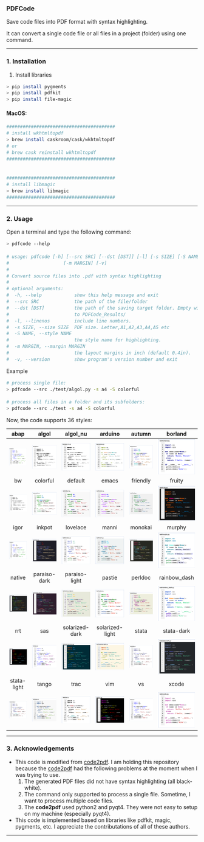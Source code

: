### PDFCode

Save code files into PDF format with syntax highlighting. 

It can convert a single code file or all files in a project (folder) using one command. 

___

### 1. Installation

1. Install libraries
``` bash
> pip install pygments
> pip install pdfkit
> pip install file-magic
```

#### MacOS:
``` Bash
########################################
# install wkhtmltopdf
> brew install caskroom/cask/wkhtmltopdf
# or
# brew cask reinstall wkhtmltopdf
########################################


########################################
# install libmagic
> brew install libmagic
########################################
```

___

### 2. Usage
Open a terminal and type the following command:
``` bash
> pdfcode --help 

# usage: pdfcode [-h] [--src SRC] [--dst [DST]] [-l] [-s SIZE] [-S NAME]
#                    [-m MARGIN] [-v]
#
# Convert source files into .pdf with syntax highlighting
#
# optional arguments:
#  -h, --help            show this help message and exit
#  --src SRC             the path of the file/folder
#  --dst [DST]           the path of the saving target folder. Empty will save
#                        to PDFCode_Results/
#  -l, --linenos         include line numbers.
#  -s SIZE, --size SIZE  PDF size. Letter,A1,A2,A3,A4,A5 etc
#  -S NAME, --style NAME
#                        the style name for highlighting.
#  -m MARGIN, --margin MARGIN
#                        the layout margins in inch (default 0.4in).
#  -v, --version         show program's version number and exit
```

Example 
``` Bash
# process single file:
> pdfcode --src ./test/algol.py -s a4 -S colorful 

# process all files in a folder and its subfolders:
> pdfcode --src ./test -s a4 -S colorful 
```

Now, the code supports 36 styles:

|abap|algol|algol_nu|arduino|autumn|borland|
|:---:|:---:|:---:|:---:|:---:|:---:|
|![abap](./images/abap.png)|![algol](./images/algol.png)|![algol_nu](./images/algol_nu.png)|![arduino](./images/arduino.png)|![autumn](./images/autumn.png)|![borland](./images/borland.png)|
|bw|colorful|default|emacs|friendly|fruity|
|![bw](./images/bw.png)|![colorful](./images/colorful.png)|![default](./images/default.png)|![emacs](./images/emacs.png)|![friendly](./images/friendly.png)|![fruity](./images/fruity.png)|
|igor|inkpot|lovelace|manni|monokai|murphy|
|![igor](./images/igor.png)|![inkpot](./images/inkpot.png)|![lovelace](./images/lovelace.png)|![manni](./images/manni.png)|![monokai](./images/monokai.png)|![murphy](./images/murphy.png)|
|native|paraiso-dark|paraiso-light|pastie|perldoc|rainbow_dash|
|![native](./images/native.png)|![paraiso-dark](./images/paraiso-dark.png)|![paraiso-light](./images/paraiso-light.png)|![pastie](./images/pastie.png)|![perldoc](./images/perldoc.png)|![rainbow_dash](./images/rainbow_dash.png)|
|rrt|sas|solarized-dark|solarized-light|stata|stata-dark|
|![rrt](./images/rrt.png)|![sas](./images/sas.png)|![solarized-dark](./images/solarized-dark.png)|![solarized-light](./images/solarized-light.png)|![stata](./images/stata.png)|![stata-dark](./images/stata-dark.png)|
|stata-light|tango|trac|vim|vs|xcode|
|![stata-light](./images/stata-light.png)|![tango](./images/tango.png)|![trac](./images/trac.png)|![vim](./images/vim.png)|![vs](./images/vs.png)|![xcode](./images/xcode.png)|

___

### 3. Acknowledgements
- This code is modified from [code2pdf](https://pypi.org/project/Code2pdf/). I am holding this repository because the [code2pdf](https://pypi.org/project/Code2pdf/) had the following problems at the moment when I was trying to use.
    1. The generated PDF files did not have syntax highlighting (all black-white).
    2. The command only supported to process a single file. Sometime, I want to process multiple code files.
    3. The **code2pdf** used python2 and pyqt4. They were not easy to setup on my machine (especially pyqt4).
- This code is implemented based on libraries like pdfkit, magic, pygments, etc.
I appreciate the contributations of all of these authors.

___

